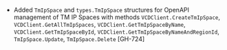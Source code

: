 * Added `TmIpSpace` and `types.TmIpSpace` structures for OpenAPI management of TM IP Spaces with
  methods `VCDClient.CreateTmIpSpace`, `VCDClient.GetAllTmIpSpaces`, `VCDClient.GetTmIpSpaceByName`,
  `VCDClient.GetTmIpSpaceById`, `VCDClient.GetTmIpSpaceByNameAndRegionId`, `TmIpSpace.Update`,
  `TmIpSpace.Delete` [GH-724]
